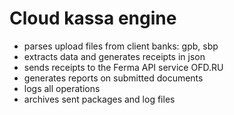 # Cloud kassa engine
+ parses upload files from client banks: gpb, sbp
+ extracts data and generates receipts in json
+ sends receipts to the Ferma API service OFD.RU
+ generates reports on submitted documents
+ logs all operations
+ archives sent packages and log files

